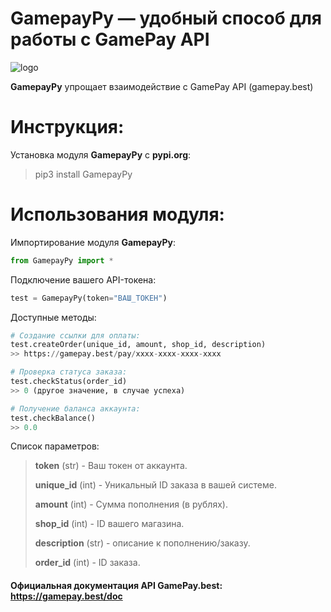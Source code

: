 # GamepayPy — удобный способ для работы с GamePay API

![logo](https://i.imgur.com/vC01Lug.png)

**GamepayPy** упрощает взаимодействие с GamePay API (gamepay.best)

# Инструкция:
Установка модуля **GamepayPy** с **pypi.org**:
> pip3 install GamepayPy

# Использования модуля:
Импортирование модуля **GamepayPy**:
```python
from GamepayPy import *
```
Подключение вашего API-токена:
```python
test = GamepayPy(token="ВАШ_ТОКЕН")
```
Доступные методы:
```python
# Создание ссылки для оплаты:
test.createOrder(unique_id, amount, shop_id, description)
>> https://gamepay.best/pay/xxxx-xxxx-xxxx-xxxx

# Проверка статуса заказа:
test.checkStatus(order_id)
>> 0 (другое значение, в случае успеха)

# Получение баланса аккаунта:
test.checkBalance()
>> 0.0
```
Список параметров:

> **token** (str) - Ваш токен от аккаунта.
>
> **unique_id** (int) - Уникальный ID заказа в вашей системе.
>
> **amount** (int) - Сумма пополнения (в рублях).
>
> **shop_id** (int) - ID вашего магазина.
>
> **description** (str) - описание к пополнению/заказу.
>
> **order_id** (int) - ID заказа.

#### Официальная документация API GamePay.best: https://gamepay.best/doc